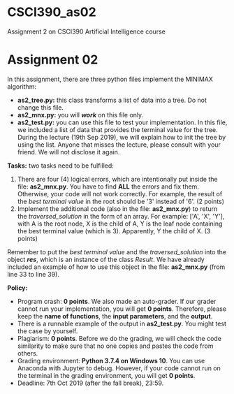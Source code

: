 # CSCI390_as02
Assignment 2 on CSCI390 Artificial Intelligence course

# Assignment 02
In this assignment, there are three python files implement the MINIMAX algorithm: 

- **as2_tree.py:** this class transforms a list of data into a tree. Do not change this file.
- **as2_mnx.py:** you will ***work*** on this file only.
- **as2_test.py:** you can use this file to test your implementation. In this file, we included a list of data that provides the terminal value for the tree. During the lecture (19th Sep 2019), we will explain how to init the tree by using the list. Anyone that misses the lecture, please consult with your friend. We will not disclose it again.

 **Tasks:** two tasks need to be fulfilled:

1. There are four (4) logical errors, which are intentionally put inside the file: **as2_mnx.py**. You have to find **ALL** the errors and fix them. Otherwise, your code will not work correctly. For example, the result of the *best terminal value* in the root should be '3' instead of '6'. (2 points)
1. Implement the additional code (also in the file: **as2_mnx.py**) to return the *traversed_solution* in the form of an array. For example: ['A', 'X', 'Y'], with A is the root node, X is the child of A, Y is the leaf node containing the best terminal value (which is 3). Apparently, Y the child of X. (3 points)

Remember to put the *best terminal value* and the *traversed_solution* into the object ***res***, which is an instance of the class *Result*. We have already included an example of how to use this object in the file: **as2_mnx.py** (from line 33 to line 39). 

 **Policy:**

- Program crash: **0 points**. We also made an auto-grader. If our grader cannot run your implementation, you will get **0 points**. Therefore, please keep the **name of functions**, the **input parameters**, and the **output**.
- There is a runnable example of the output in **as2_test.py**. You might test the case by yourself.
- Plagiarism: **0 points**. Before we do the grading, we will check the code similarity to make sure that no one copies and pastes the code from others.
- Grading environment: **Python 3.7.4 on Windows 10**. You can use Anaconda with Jupyter to debug. However, if your code cannot run on the terminal in the grading environment, you will get **0 points**.
- Deadline: 7th Oct 2019 (after the fall break), 23:59.
